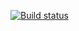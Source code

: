 [![Build status](https://ci.appveyor.com/api/projects/status/4eulngashw83jn82/branch/main?svg=true)](https://ci.appveyor.com/project/Mica78/netology-ra-states-filter/branch/main)
